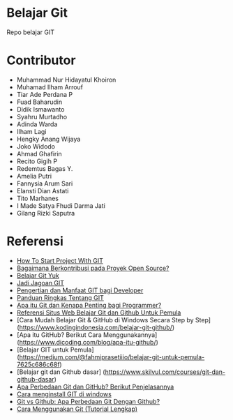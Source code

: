 # Belajar Git

Repo belajar GIT

# Contributor

* Muhammad Nur Hidayatul Khoiron
* Muhamad Ilham Arrouf
* Tiar Ade Perdana P
* Fuad Baharudin
* Didik Ismawanto
* Syahru Murtadho
* Adinda Warda
* Ilham Lagi
* Hengky Anang Wijaya
* Joko Widodo
* Ahmad Ghafirin
* Recito Gigih P
* Redemtus Bagas Y.
* Amelia Putri
* Fannysia Arum Sari  
* Elansti Dian Astati
* Tito Marhanes
* I Made Satya Fhudi Darma Jati
* Gilang Rizki Saputra

# Referensi

* [How To Start Project With GIT](https://gist.github.com/ilhamarrouf/d415405376f6f8c7e7bee028879b66e0)
* [Bagaimana Berkontribusi pada Proyek Open Source?](https://bertzzie.com/post/16/bagaimana-berkontribusi-pada-proyek-open-source)
* [Belajar Git Yuk](http://www.ariona.net/belajar-git-yuk/)
* [Jadi Jagoan GIT](https://www.idrails.com/series/jadi-jagoan-git)
* [Pengertian dan Manfaat GIT bagi Developer](https://idcloudhost.com/pengertian-dan-manfaat-git-bagi-developer/)
* [Panduan Ringkas Tentang GIT](http://rogerdudler.github.io/git-guide/index.id.html)
* [Apa itu Git dan Kenapa Penting bagi Programmer?](https://www.petanikode.com/git-untuk-pemula/)
* [Referensi Situs Web Belajar Git dan Github Untuk Pemula](http://www.okedroid.com/2016/09/referensi-situs-web-belajar-git-dan-github-untuk-pemula.html)
* [Cara Mudah Belajar Git & GitHub di Windows Secara Step by Step] (https://www.kodingindonesia.com/belajar-git-github/)
* [Apa itu GitHub? Berikut Cara Menggunakannya] (https://www.dicoding.com/blog/apa-itu-github/)
* [Belajar GIT untuk Pemula] (https://medium.com/@fahmiprasetiiio/belajar-git-untuk-pemula-7625c686c68f)
* [Belajar git dan Github dasar] (https://www.skilvul.com/courses/git-dan-github-dasar)
* [Apa Perbedaan Git dan GitHub? Berikut Penjelasannya](https://www.dicoding.com/blog/perbedaan-git-dan-github/)
* [Cara menginstall GIT di windows](https://hanes17.blogspot.com/2023/02/cara-menginstall-git-di-windows.html)
* [Git vs Github: Apa Perbedaan Git Dengan Github?](https://id.bitdegree.org/tutorial/git-vs-github/)
* [Cara Menggunakan Git (Tutorial Lengkap)](https://www.niagahoster.co.id/blog/git-tutorial-dasar/)